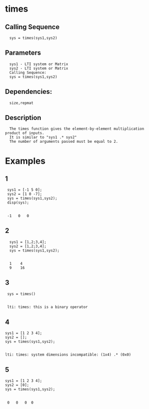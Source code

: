 # times
## Calling Sequence
      sys = times(sys1,sys2)
## Parameters
      sys1 - LTI system or Matrix
      sys2 - LTI system or Matrix
      Calling Sequence:
      sys = times(sys1,sys2)
## Dependencies:
      size,repmat
## Description
      The times function gives the element-by-element multiplication product of inputs.
      It is similar to "sys1 .* sys2"
      The number of arguments passed must be equal to 2.
# Examples
## 1
     sys1 = [-1 5 0];
     sys2 = [1 0 -7];
     sys = times(sys1,sys2);
     disp(sys);
##
     -1   0   0
## 2
      sys1 = [1,2;3,4];
      sys2 = [1,2;3,4];
      sys = times(sys1,sys2);
##
      1    4
      9    16
## 3
     sys = times()
##
     lti: times: this is a binary operator
## 4
    sys1 = [1 2 3 4];
    sys2 = [];
    sys = times(sys1,sys2);
##
    lti: times: system dimensions incompatible: (1x4) .* (0x0)
## 5
    sys1 = [1 2 3 4];
    sys2 = [0];
    sys = times(sys1,sys2);
##
     0   0   0  0


     
